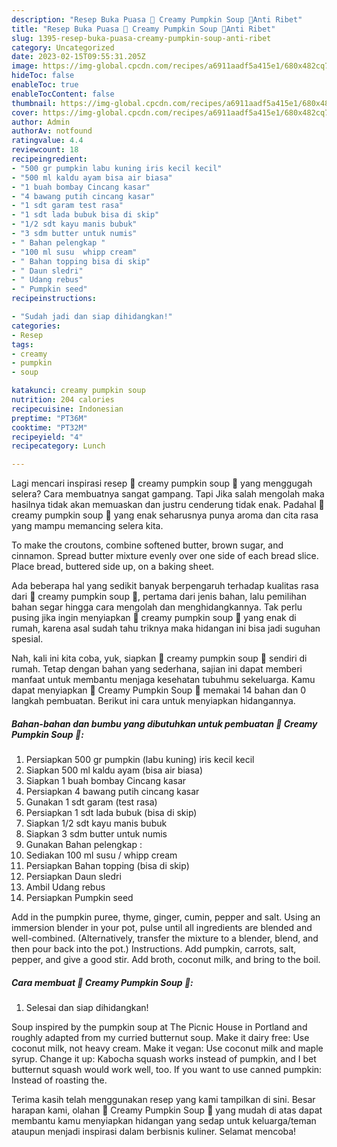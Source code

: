 ```yaml
---
description: "Resep Buka Puasa 💛 Creamy Pumpkin Soup 💛Anti Ribet"
title: "Resep Buka Puasa 💛 Creamy Pumpkin Soup 💛Anti Ribet"
slug: 1395-resep-buka-puasa-creamy-pumpkin-soup-anti-ribet
category: Uncategorized
date: 2023-02-15T09:55:31.205Z
image: https://img-global.cpcdn.com/recipes/a6911aadf5a415e1/680x482cq70/creamy-pumpkin-soup-foto-resep-utama.jpg
hideToc: false
enableToc: true
enableTocContent: false
thumbnail: https://img-global.cpcdn.com/recipes/a6911aadf5a415e1/680x482cq70/creamy-pumpkin-soup-foto-resep-utama.jpg
cover: https://img-global.cpcdn.com/recipes/a6911aadf5a415e1/680x482cq70/creamy-pumpkin-soup-foto-resep-utama.jpg
author: Admin
authorAv: notfound
ratingvalue: 4.4
reviewcount: 18
recipeingredient:
- "500 gr pumpkin labu kuning iris kecil kecil"
- "500 ml kaldu ayam bisa air biasa"
- "1 buah bombay Cincang kasar"
- "4 bawang putih cincang kasar"
- "1 sdt garam test rasa"
- "1 sdt lada bubuk bisa di skip"
- "1/2 sdt kayu manis bubuk"
- "3 sdm butter untuk numis"
- " Bahan pelengkap "
- "100 ml susu  whipp cream"
- " Bahan topping bisa di skip"
- " Daun sledri"
- " Udang rebus"
- " Pumpkin seed"
recipeinstructions:

- "Sudah jadi dan siap dihidangkan!"
categories:
- Resep
tags:
- creamy
- pumpkin
- soup

katakunci: creamy pumpkin soup 
nutrition: 204 calories
recipecuisine: Indonesian
preptime: "PT36M"
cooktime: "PT32M"
recipeyield: "4"
recipecategory: Lunch

---
```



Lagi mencari inspirasi resep 💛 creamy pumpkin soup 💛 yang menggugah selera? Cara membuatnya sangat gampang. Tapi Jika salah mengolah maka hasilnya tidak akan memuaskan dan justru cenderung tidak enak. Padahal 💛 creamy pumpkin soup 💛 yang enak seharusnya punya aroma dan cita rasa yang mampu memancing selera kita.


To make the croutons, combine softened butter, brown sugar, and cinnamon. Spread butter mixture evenly over one side of each bread slice. Place bread, buttered side up, on a baking sheet.

Ada beberapa hal yang sedikit banyak berpengaruh terhadap kualitas rasa dari 💛 creamy pumpkin soup 💛, pertama dari jenis bahan, lalu pemilihan bahan segar hingga cara mengolah dan menghidangkannya. Tak perlu pusing jika ingin menyiapkan 💛 creamy pumpkin soup 💛 yang enak di rumah, karena asal sudah tahu triknya maka hidangan ini bisa jadi suguhan spesial.


Nah, kali ini kita coba, yuk, siapkan 💛 creamy pumpkin soup 💛 sendiri di rumah. Tetap dengan bahan yang sederhana, sajian ini dapat memberi manfaat untuk membantu menjaga kesehatan tubuhmu sekeluarga. Kamu dapat menyiapkan 💛 Creamy Pumpkin Soup 💛 memakai 14 bahan dan 0 langkah pembuatan. Berikut ini cara untuk menyiapkan hidangannya.

<!--inarticleads1-->

##### Bahan-bahan dan bumbu yang dibutuhkan untuk pembuatan 💛 Creamy Pumpkin Soup 💛:

1. Persiapkan 500 gr pumpkin (labu kuning) iris kecil kecil
1. Siapkan 500 ml kaldu ayam (bisa air biasa)
1. Siapkan 1 buah bombay Cincang kasar
1. Persiapkan 4 bawang putih cincang kasar
1. Gunakan 1 sdt garam (test rasa)
1. Persiapkan 1 sdt lada bubuk (bisa di skip)
1. Siapkan 1/2 sdt kayu manis bubuk
1. Siapkan 3 sdm butter untuk numis
1. Gunakan  Bahan pelengkap :
1. Sediakan 100 ml susu / whipp cream
1. Persiapkan  Bahan topping (bisa di skip)
1. Persiapkan  Daun sledri
1. Ambil  Udang rebus
1. Persiapkan  Pumpkin seed


Add in the pumpkin puree, thyme, ginger, cumin, pepper and salt. Using an immersion blender in your pot, pulse until all ingredients are blended and well-combined. (Alternatively, transfer the mixture to a blender, blend, and then pour back into the pot.) Instructions. Add pumpkin, carrots, salt, pepper, and give a good stir. Add broth, coconut milk, and bring to the boil. 

<!--inarticleads2-->

##### Cara membuat 💛 Creamy Pumpkin Soup 💛:


1. Selesai dan siap dihidangkan!

Soup inspired by the pumpkin soup at The Picnic House in Portland and roughly adapted from my curried butternut soup. Make it dairy free: Use coconut milk, not heavy cream. Make it vegan: Use coconut milk and maple syrup. Change it up: Kabocha squash works instead of pumpkin, and I bet butternut squash would work well, too. If you want to use canned pumpkin: Instead of roasting the. 

Terima kasih telah menggunakan resep yang kami tampilkan di sini. Besar harapan kami, olahan 💛 Creamy Pumpkin Soup 💛 yang mudah di atas dapat membantu kamu menyiapkan hidangan yang sedap untuk keluarga/teman ataupun menjadi inspirasi dalam berbisnis kuliner. Selamat mencoba!

